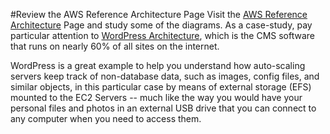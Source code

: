 #Review the AWS Reference Architecture Page
Visit the [AWS Reference Architecture](https://aws.amazon.com/architecture/) Page and study some of the diagrams. As a case-study, pay particular attention to [WordPress Architecture](https://github.com/aws-samples/aws-refarch-wordpress), which is the CMS software that runs on nearly 60% of all sites on the internet.

WordPress is a great example to help you understand how auto-scaling servers keep track of non-database data, such as images, config files, and similar objects, in this particular case by means of external storage (EFS) mounted to the EC2 Servers -- much like the way you would have your personal files and photos in an external USB drive that you can connect to any computer when you need to access them.
